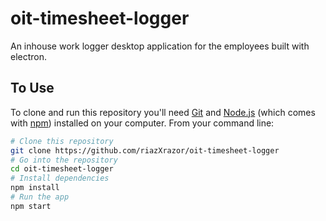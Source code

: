 # oit-timesheet-logger

An inhouse work logger desktop application for the employees built with electron.


## To Use

To clone and run this repository you'll need [Git](https://git-scm.com) and [Node.js](https://nodejs.org/en/download/) (which comes with [npm](http://npmjs.com)) installed on your computer. From your command line:

```bash
# Clone this repository
git clone https://github.com/riazXrazor/oit-timesheet-logger
# Go into the repository
cd oit-timesheet-logger
# Install dependencies
npm install
# Run the app
npm start
```

